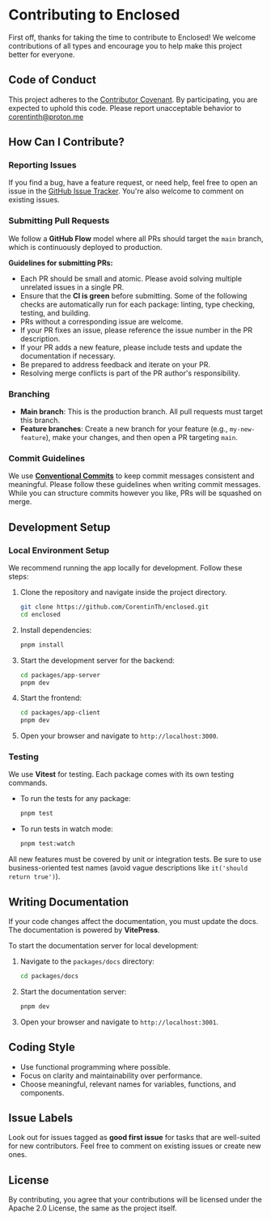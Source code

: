 # Contributing to Enclosed

First off, thanks for taking the time to contribute to Enclosed! We welcome contributions of all types and encourage you to help make this project better for everyone.

## Code of Conduct

This project adheres to the [Contributor Covenant](https://www.contributor-covenant.org/). By participating, you are expected to uphold this code. Please report unacceptable behavior to corentinth@proton.me

## How Can I Contribute?

### Reporting Issues

If you find a bug, have a feature request, or need help, feel free to open an issue in the [GitHub Issue Tracker](https://github.com/CorentinTh/enclosed/issues). You're also welcome to comment on existing issues.

### Submitting Pull Requests

We follow a **GitHub Flow** model where all PRs should target the `main` branch, which is continuously deployed to production.

**Guidelines for submitting PRs:**
- Each PR should be small and atomic. Please avoid solving multiple unrelated issues in a single PR.
- Ensure that the **CI is green** before submitting. Some of the following checks are automatically run for each package: linting, type checking, testing, and building.
- PRs without a corresponding issue are welcome.
- If your PR fixes an issue, please reference the issue number in the PR description.
- If your PR adds a new feature, please include tests and update the documentation if necessary.
- Be prepared to address feedback and iterate on your PR.
- Resolving merge conflicts is part of the PR author's responsibility.

### Branching

- **Main branch**: This is the production branch. All pull requests must target this branch.
- **Feature branches**: Create a new branch for your feature (e.g., `my-new-feature`), make your changes, and then open a PR targeting `main`.

### Commit Guidelines

We use **[Conventional Commits](https://www.conventionalcommits.org/)** to keep commit messages consistent and meaningful. Please follow these guidelines when writing commit messages. While you can structure commits however you like, PRs will be squashed on merge.

## Development Setup

### Local Environment Setup

We recommend running the app locally for development. Follow these steps:

1. Clone the repository and navigate inside the project directory.
   ```bash
   git clone https://github.com/CorentinTh/enclosed.git
   cd enclosed
   ```

2. Install dependencies:
   ```bash
   pnpm install
   ```

3. Start the development server for the backend:
   ```bash
   cd packages/app-server
   pnpm dev
   ```

4. Start the frontend:
   ```bash
   cd packages/app-client
   pnpm dev
   ```

5. Open your browser and navigate to `http://localhost:3000`.

### Testing

We use **Vitest** for testing. Each package comes with its own testing commands. 

- To run the tests for any package:
   ```bash
   pnpm test
   ```

- To run tests in watch mode:
   ```bash
   pnpm test:watch
   ```

All new features must be covered by unit or integration tests. Be sure to use business-oriented test names (avoid vague descriptions like `it('should return true')`).

## Writing Documentation

If your code changes affect the documentation, you must update the docs. The documentation is powered by **VitePress**.

To start the documentation server for local development:

1. Navigate to the `packages/docs` directory:
   ```bash
   cd packages/docs
   ```

2. Start the documentation server:
   ```bash
   pnpm dev
   ```

3. Open your browser and navigate to `http://localhost:3001`.

## Coding Style

- Use functional programming where possible.
- Focus on clarity and maintainability over performance.
- Choose meaningful, relevant names for variables, functions, and components.

## Issue Labels

Look out for issues tagged as **good first issue** for tasks that are well-suited for new contributors. Feel free to comment on existing issues or create new ones.

## License

By contributing, you agree that your contributions will be licensed under the Apache 2.0 License, the same as the project itself.

